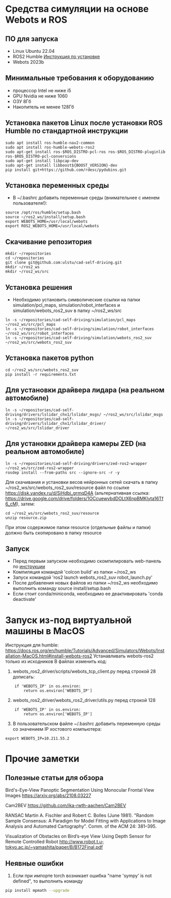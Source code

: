 # Средства симуляции на основе Webots и ROS 

## ПО для запуска
* Linux Ubuntu 22.04
* ROS2 Humble [Инструкция по установке](https://docs.ros.org/en/humble/Installation.html)
* Webots 2023b

## Минимальные требования к оборудованию
* процессор Intel не ниже i5
* GPU Nvidia не ниже 1060
* ОЗУ 8Гб
* Накопитель не менее 128Гб

## Установка пакетов Linux после установки ROS Humble по стандартной инструкции
```
sudo apt install ros-humble-nav2-common
sudo apt install ros-humble-webots-ros2
sudo apt-get install ros-$ROS_DISTRO-pcl-ros ros-$ROS_DISTRO-pluginlib  ros-$ROS_DISTRO-pcl-conversions
sudo apt-get install libpcap-dev
sudo apt-get install libboost${BOOST_VERSION}-dev 
pip install git+https://github.com/rdesc/pydubins.git
```

## Установка переменных среды
* В ~/.bashrc добавить переменные среды (внимательнее с именем пользователя!):
```
source /opt/ros/humble/setup.bash
source ~/ros2_ws/install/setup.bash
export WEBOTS_HOME=/usr/local/webots
export ROS2_WEBOTS_HOME=/usr/local/webots
```


## Скачивание репозитория
```
mkdir ~/repositories
cd ~/repositories
git clone git@github.com:ulstu/cad-self-driving.git
mkdir ~/ros2_ws
mkdir ~/ros2_ws/src
```

## Установка решения
* Необходимо установить символические ссылки на папки simulation/pcl_maps, simulation/robot_interfaces и simulation/webots_ros2_suv в папку ~/ros2_ws/src
```
ln -s ~/repositories/cad-self-driving/simulation/pcl_maps ~/ros2_ws/src/pcl_maps
ln -s ~/repositories/cad-self-driving/simulation/robot_interfaces ~/ros2_ws/src/robot_interfaces
ln -s ~/repositories/cad-self-driving/simulation/webots_ros2_suv ~/ros2_ws/src/webots_ros2_suv
```

## Установка пакетов python
```
cd ~/ros2_ws/src/webots_ros2_suv
pip install -r requirements.txt
```


## Для установки драйвера лидара (на реальном автомобиле)
```
ln -s ~/repositories/cad-self-driving/drivers/lslidar_chx1/lslidar_msgs/ ~/ros2_ws/src/lslidar_msgs
ln -s ~/repositories/cad-self-driving/drivers/lslidar_chx1/lslidar_driver/ ~/ros2_ws/src/lslidar_driver
```

## Для установки драйвера камеры ZED (на реальном автомобиле)
```
ln -s ~/repositories/cad-self-driving/drivers/zed-ros2-wrapper ~/ros2_ws/src/zed-ros2-wrapper
rosdep install --from-paths src --ignore-src -r -y
```

Для скачивания и установки весов нейронных сетей скачать в папку ~/ros2_ws/src/webots_ros2_suv/resource файл по ссылке https://disk.yandex.ru/d/SiHdbj_grmqD4A (альтернативная ссылка: https://drive.google.com/drive/folders/1OCcuewvbdDOLtX6npBMKlyta16Tf6_cM), затем:

```
cd ~/ros2_ws/src/webots_ros2_suv/resource
unzip resource.zip
```
При этом содержимое папки resource (отдельные файлы и папки) должно быть скопировано в папку resource

## Запуск
* Перед первым запуском необходимо скомпилировать web-панель по [инструкции](https://github.com/ulstu/cad-self-driving/tree/main/simulation/webots_ros2_suv/map-server) 
* Компиляция командой 'colcon build' из папки ~/ros2_ws 
* Запуск командой 'ros2 launch webots_ros2_suv robot_launch.py'
* После добавления новых файлов из папки ~/ros2_ws необходимо выполнить команду source install/setup.bash
* Если стоит conda/miniconda, необходимо ее деактивировать 'conda deactivate'


# Запуск из-под виртуальной машины в MacOS
Инструкция для humble: https://docs.ros.org/en/humble/Tutorials/Advanced/Simulators/Webots/Installation-MacOS.html#install-webots-ros2
Устанавливать webots-ros2 только из исходников
В файлах изменить код:
1. webots_ros2_driver/scripts/webots_tcp_client.py перед строкой 28 дописать:
```
    if 'WEBOTS_IP' in os.environ:
        return os.environ['WEBOTS_IP']
```
2. webots_ros2_driver/webots_ros2_driver/utils.py перед строкой 128
```
    if 'WEBOTS_IP' in os.environ:
        return os.environ['WEBOTS_IP']
```
3. В пользовательском файле ~/.bashrc добавить переменную среды со значением IP хостового компьютера:
```
export WEBOTS_IP=10.211.55.2
```


# Прочие заметки
## Полезные статьи для обзора
Bird's-Eye-View Panoptic Segmentation Using Monocular Frontal View Images
https://arxiv.org/abs/2108.03227

Cam2BEV
https://github.com/ika-rwth-aachen/Cam2BEV

RANSAC
Martin A. Fischler and Robert C. Bolles (June 1981). "Random Sample Consensus: A Paradigm for Model Fitting with Applications to Image Analysis and Automated Cartography". Comm. of the ACM 24: 381–395.

Visualization of Obstacles on Bird’s-eye View Using Depth Sensor for Remote Controlled Robot
http://www.robot.t.u-tokyo.ac.jp/~yamashita/paper/B/B172Final.pdf


## Неявные ошибки
1. Если при импорте torch возникает ошибка "name 'sympy' is not defined", то выполнить команду 
```bash
pip install mpmath --upgrade
```
